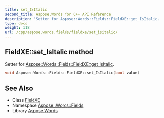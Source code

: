 ```yaml
---
title: set_IsItalic
second_title: Aspose.Words for C++ API Reference
description: 'Setter for Aspose::Words::Fields::FieldXE::get_IsItalic.'
type: docs
weight: 118
url: /cpp/aspose.words.fields/fieldxe/set_isitalic/
---
```

## FieldXE::set_IsItalic method


Setter for [Aspose::Words::Fields::FieldXE::get_IsItalic](../get_isitalic/).

```cpp
void Aspose::Words::Fields::FieldXE::set_IsItalic(bool value)
```

## See Also

* Class [FieldXE](../)
* Namespace [Aspose::Words::Fields](../../)
* Library [Aspose.Words](../../../)
